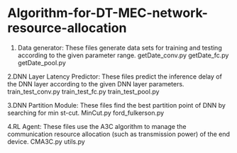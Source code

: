 # Algorithm-for-DT-MEC-network-resource-allocation

1. Data generator: These files generate data sets for training and testing according to the given parameter range.
getDate_conv.py
getDate_fc.py
getDate_pool.py

2.DNN Layer Latency Predictor: These files predict the inference delay of the DNN layer according to the given DNN layer parameters.
train_test_conv.py
train_test_fc.py
train_test_pool.py

3.DNN Partition Module: These files find the best partition point of DNN by searching for min st-cut.
MinCut.py
ford_fulkerson.py

4.RL Agent: These files use the A3C algorithm to manage the communication resource allocation (such as transmission power) of the end device.
CMA3C.py
utils.py
